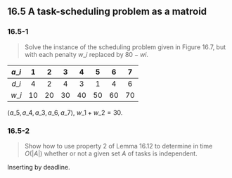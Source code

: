 ## 16.5 A task-scheduling problem as a matroid

### 16.5-1

> Solve the instance of the scheduling problem given in Figure 16.7, but with each penalty $w\_i$ replaced by $80 - wi$.

| $a\_i$ |  1 |  2 |  3 |  4 |  5 |  6 |  7 |
|:--:|:--:|:--:|:--:|:--:|:--:|:--:|:--:|
| $d\_i$ |  4 |  2 |  4 |  3 |  1 |  4 |  6 |
| $w\_i$ | 10 | 20 | 30 | 40 | 50 | 60 | 70 |

$\langle a\_5, a\_4, a\_3, a\_6, a\_7 \rangle$, $w\_1 + w\_2 = 30$.

### 16.5-2

> Show how to use property 2 of Lemma 16.12 to determine in time $O(|A|)$ whether or not a given set $A$ of tasks is independent.

Inserting by deadline.
